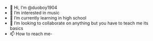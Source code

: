 - 👋 Hi, I’m @duoboy1904
- 👀 I’m interested in music
- 🌱 I’m currently learning in high school
- 💞️ I’m looking to collaborate on anything but you have to teach me its basics
- 📫 How to reach me-

<!---
duoboy1904/duoboy1904 is a ✨ special ✨ repository because its `README.md` (this file) appears on your GitHub profile.
You can click the Preview link to take a look at your changes.
--->
